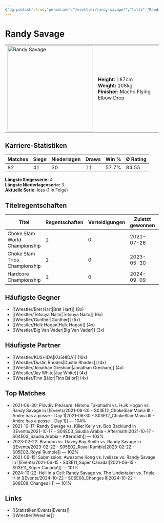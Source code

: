 ```yaml
---
{"dg-publish":true,"permalink":"/wrestler/randy-savage/","title":"Randy Savage","tags":["wrestler"],"noteIcon":""}
---
```



# Randy Savage

<table>
        <tr>
        <td><img src="https://github.com/CptSpaulding1980/choke-slam-wrestling/releases/download/images/Randy_Savage.png" width="280" alt="Randy Savage"></td>
        <td>
        <b>Height:</b> 187cm<br>
        <b>Weight:</b> 108kg<br>
        <b>Finisher:</b> Macho Flying Elbow Drop<br>
        </td>
        </tr>
        </table>
        
## Karriere-Statistiken

| Matches | Siege | Niederlagen | Draws | Win % | Ø Rating |
|---------|-------|-------------|-------|-------|-----------|
| 82 | 41 | 30 | 11 | 57.7% | 84.55 |

**Längste Siegesserie:** 4<br>**Längste Niederlagenserie:** 3<br>**Aktuelle Serie:** loss (1 in Folge)

## Titelregentschaften
| Titel | Regentschaften | Verteidigungen | Zuletzt gewonnen | Aktuell |
|-------|---------------|----------------|------------------|---------|
| Choke Slam World Championship | 1 | 0 | 2021-07-26 |  |
| Choke Slam Trios Championship | 1 | 0 | 2023-05-30 |  |
| Hardcore Championship | 1 | 0 | 2024-09-09 |  |


## Häufigste Gegner
- [[Wrestler/Bret Hart\|Bret Hart]] (8x)
- [[Wrestler/Tetsuya Naito\|Tetsuya Naito]] (6x)
- [[Wrestler/Gunther\|Gunther]] (5x)
- [[Wrestler/Hulk Hogan\|Hulk Hogan]] (4x)
- [[Wrestler/Big Van Vader\|Big Van Vader]] (3x)

## Häufigste Partner
- [[Wrestler/KUSHIDA\|KUSHIDA]] (10x)
- [[Wrestler/Dustin Rhodes\|Dustin Rhodes]] (4x)
- [[Wrestler/Jonathan Gresham\|Jonathan Gresham]] (4x)
- [[Wrestler/Jay White\|Jay White]] (4x)
- [[Wrestler/Finn Bálor\|Finn Bálor]] (4x)

## Top Matches
- 2021-06-30: Plovdiv Pleasure: Hiromu Takahashi vs. Hulk Hogan vs. Randy Savage in [[Events/2021-06-30 - S03E12_ChokeSlamMania III - Andre has a posse - Day 1\|2021-06-30 - S03E12_ChokeSlamMania III - Andre has a posse - Day 1]] — 104%
- 2021-10-17: Randy Savage vs. Killer Kelly vs. Bob Backlund in [[Events/2021-10-17 - S04E03_Saudia Arabia - Aftermath\|2021-10-17 - S04E03_Saudia Arabia - Aftermath]] — 103%
- 2023-02-22: Brandon vs. Davey Boy Smith vs. Randy Savage in [[Events/2023-02-22 - S05E02_Royal Rumble\|2023-02-22 - S05E02_Royal Rumble]] — 102%
- 2021-06-15: Submission: Awesome Kong vs. Ivelisse vs. Randy Savage in [[Events/2021-06-15 - S03E11_Sûper Canada!\|2021-06-15 - S03E11_Sûper Canada!]] — 101%
- 2024-10-22: Hell in a Cell: Randy Savage vs. The Undertaker vs. Triple H in [[Events/2024-10-22 - S06E08_Changes II\|2024-10-22 - S06E08_Changes II]] — 101%

## Links
- [[Statistiken/Events\|Events]]
- [[Wrestler\|Wrestler]]
